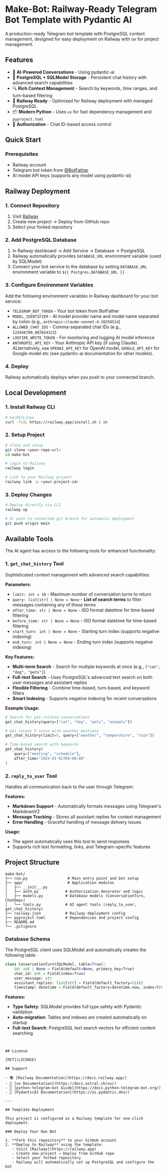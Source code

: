 # Make-Bot: Railway-Ready Telegram Bot Template with Pydantic AI

A production-ready Telegram bot template with PostgreSQL context management, designed for easy deployment on Railway with uv for project management.

## Features

- 🤖 **AI-Powered Conversations** - Using pydantic-ai
- 💾 **PostgreSQL + SQLModel Storage** - Persistent chat history with advanced search capabilities
- 🔍 **Rich Context Management** - Search by keywords, time ranges, and turn-based filtering
- 🚀 **Railway Ready** - Optimized for Railway deployment with managed PostgreSQL
- 📦 **Modern Python** - Uses `uv` for fast dependency management and `pyproject.toml`
- 🔐 **Authorization** - Chat ID-based access control

## Quick Start

### Prerequisites

- Railway account
- Telegram bot token from [@BotFather](https://t.me/botfather)
- AI model API keys (supports any model using pydantic-ai)

## Railway Deployment

### 1. Connect Repository

1. Visit [Railway](https://railway.app)
2. Create new project → Deploy from GitHub repo
3. Select your forked repository

### 2. Add PostgreSQL Database

1. In Railway dashboard → Add Service → Database → PostgreSQL
2. Railway automatically provides `DATABASE_URL` environment variable (used by SQLModel)
3. Connect your bot service to the database by setting `DATABASE_URL` environment variable to `${{ Postgres.DATABASE_URL }}`

### 3. Configure Environment Variables

Add the following environment variables in Railway dashboard for your bot service:

- `TELEGRAM_BOT_TOKEN` - Your bot token from BotFather
- `MODEL_IDENTIFIER` - AI model provider name and model name separated by colon (e.g., `anthropic:claude-sonnet-4-20250514`)
- `ALLOWED_CHAT_IDS` - Comma-separated chat IDs (e.g., `123456789,987654321`)
- `LOGFIRE_WRITE_TOKEN` - For monitoring and logging AI model inference
- `ANTHROPIC_API_KEY` - Your Anthropic API key (if using Claude). ALternatively, use `OPENAI_API_KEY` for OpenAI model, `GOOGLE_API_KEY` for Google model etc (see pydantic-ai documentation for other models).


### 4. Deploy

Railway automatically deploys when you push to your connected branch.

## Local Development

### 1. Install Railway CLI

```bash
# macOS/Linux
curl -fsSL https://railway.app/install.sh | sh
```

### 2. Setup Project

```bash
# Clone and setup
git clone <your-repo-url>
cd make-bot

# Login to Railway
railway login

# Link to your Railway project
railway link -p <your-project-id>
```

### 3. Deploy Changes

```bash
# Deploy directly via CLI
railway up

# Or push to connected git branch for automatic deployment
git push origin main
```

## Available Tools

The AI agent has access to the following tools for enhanced functionality:

### 1. `get_chat_history` Tool

Sophisticated context management with advanced search capabilities:

**Parameters:**
- `limit: int = 10` - Maximum number of conversation turns to return
- `query: list[str] | None = None` - **List of search terms** to filter messages containing any of these terms
- `after_time: str | None = None` - ISO format datetime for time-based filtering
- `before_time: str | None = None` - ISO format datetime for time-based filtering
- `start_turn: int | None = None` - Starting turn index (supports negative indexing)
- `end_turn: int | None = None` - Ending turn index (supports negative indexing)

**Key Features:**
- **Multi-term Search** - Search for multiple keywords at once (e.g., `["cat", "dog", "pets"]`)
- **Full-text Search** - Uses PostgreSQL's advanced text search on both user messages and assistant replies
- **Flexible Filtering** - Combine time-based, turn-based, and keyword filters
- **Smart Indexing** - Supports negative indexing for recent conversations

**Example Usage:**
```python
# Search for pet-related conversations
get_chat_history(query=["cat", "dog", "pets", "animals"])

# Get recent 5 turns with weather mentions
get_chat_history(limit=5, query=["weather", "temperature", "rain"])

# Time-based search with keywords
get_chat_history(
    query=["meeting", "schedule"],
    after_time="2024-01-01T09:00:00"
)
```

### 2. `reply_to_user` Tool

Handles all communication back to the user through Telegram:

**Features:**
- **Markdown Support** - Automatically formats messages using Telegram's MarkdownV2
- **Message Tracking** - Stores all assistant replies for context management
- **Error Handling** - Graceful handling of message delivery issues

**Usage:**
- The agent automatically uses this tool to send responses
- Supports rich text formatting, links, and Telegram-specific features

## Project Structure

```
make-bot/
├── run.py                  # Main entry point and bot setup
├── app/                    # Application modules
│   ├── __init__.py
│   ├── auth.py            # Authorization decorator and logic
│   ├── models.py          # Database models (ConversationTurn, ChatDeps)
│   └── tools.py           # AI agent tools (reply_to_user, get_chat_history)
├── railway.json           # Railway deployment config
├── pyproject.toml         # Dependencies and project config
├── README.md
└── .gitignore
```

### Database Schema

The PostgreSQL client uses SQLModel and automatically creates the following table:

```python
class ConversationTurn(SQLModel, table=True):
    id: int | None = Field(default=None, primary_key=True)
    chat_id: int = Field(index=True)
    user_message: str
    assistant_replies: list[str] = Field(default_factory=list)
    timestamp: datetime = Field(default_factory=datetime.now, index=True)
```


**Features:**
- **Type Safety**: SQLModel provides full type safety with Pydantic validation
- **Auto-migration**: Tables and indexes are created automatically on startup
- **Full-text Search**: PostgreSQL text search vectors for efficient content searching

```


## License

[MIT](LICENSE)

## Support

- 📚 [Railway Documentation](https://docs.railway.app/)
- 🔧 [uv Documentation](https://docs.astral.sh/uv/)
- 🤖 [python-telegram-bot Guide](https://docs.python-telegram-bot.org/)
- 🧠 [PydanticAI Documentation](https://ai.pydantic.dev/)

---

## Template Deployment

This project is configured as a Railway template for one-click deployment.

### Deploy Your Own Bot

1. **Fork this repository** to your GitHub account
2. **Deploy to Railway** using the template:
   - Visit [Railway](https://railway.app)
   - Create new project → Deploy from GitHub repo
   - Select your forked repository
   - Railway will automatically set up PostgreSQL and configure the bot